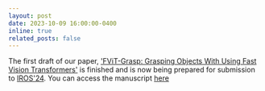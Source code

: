 ```yaml
---
layout: post
date: 2023-10-09 16:00:00-0400
inline: true
related_posts: false
---
```


The first draft of our paper, ['FViT-Grasp: Grasping Objects With Using Fast Vision Transformers'](https://arxiv.org/abs/2311.13986) is finished and is now being prepared for submission to [IROS'24](https://www.ieee-ras.org/conferences-workshops/financially-co-sponsored/iros). You can access the manuscript [here](https://arxiv.org/abs/2311.13986)